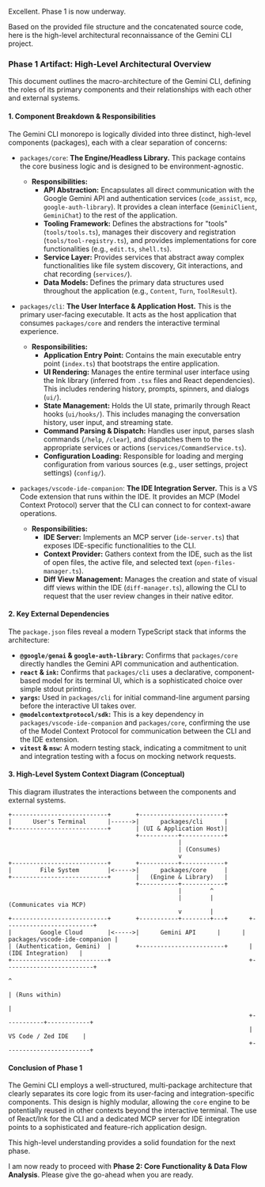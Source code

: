 Excellent. Phase 1 is now underway.

Based on the provided file structure and the concatenated source code, here is the high-level architectural reconnaissance of the Gemini CLI project.

### **Phase 1 Artifact: High-Level Architectural Overview**

This document outlines the macro-architecture of the Gemini CLI, defining the roles of its primary components and their relationships with each other and external systems.

#### **1. Component Breakdown & Responsibilities**

The Gemini CLI monorepo is logically divided into three distinct, high-level components (packages), each with a clear separation of concerns:

*   `packages/core`: **The Engine/Headless Library.** This package contains the core business logic and is designed to be environment-agnostic.
    *   **Responsibilities:**
        *   **API Abstraction:** Encapsulates all direct communication with the Google Gemini API and authentication services (`code_assist`, `mcp`, `google-auth-library`). It provides a clean interface (`GeminiClient`, `GeminiChat`) to the rest of the application.
        *   **Tooling Framework:** Defines the abstractions for "tools" (`tools/tools.ts`), manages their discovery and registration (`tools/tool-registry.ts`), and provides implementations for core functionalities (e.g., `edit.ts`, `shell.ts`).
        *   **Service Layer:** Provides services that abstract away complex functionalities like file system discovery, Git interactions, and chat recording (`services/`).
        *   **Data Models:** Defines the primary data structures used throughout the application (e.g., `Content`, `Turn`, `ToolResult`).

*   `packages/cli`: **The User Interface & Application Host.** This is the primary user-facing executable. It acts as the host application that consumes `packages/core` and renders the interactive terminal experience.
    *   **Responsibilities:**
        *   **Application Entry Point:** Contains the main executable entry point (`index.ts`) that bootstraps the entire application.
        *   **UI Rendering:** Manages the entire terminal user interface using the Ink library (inferred from `.tsx` files and React dependencies). This includes rendering history, prompts, spinners, and dialogs (`ui/`).
        *   **State Management:** Holds the UI state, primarily through React hooks (`ui/hooks/`). This includes managing the conversation history, user input, and streaming state.
        *   **Command Parsing & Dispatch:** Handles user input, parses slash commands (`/help`, `/clear`), and dispatches them to the appropriate services or actions (`services/CommandService.ts`).
        *   **Configuration Loading:** Responsible for loading and merging configuration from various sources (e.g., user settings, project settings) (`config/`).

*   `packages/vscode-ide-companion`: **The IDE Integration Server.** This is a VS Code extension that runs within the IDE. It provides an MCP (Model Context Protocol) server that the CLI can connect to for context-aware operations.
    *   **Responsibilities:**
        *   **IDE Server:** Implements an MCP server (`ide-server.ts`) that exposes IDE-specific functionalities to the CLI.
        *   **Context Provider:** Gathers context from the IDE, such as the list of open files, the active file, and selected text (`open-files-manager.ts`).
        *   **Diff View Management:** Manages the creation and state of visual diff views within the IDE (`diff-manager.ts`), allowing the CLI to request that the user review changes in their native editor.

#### **2. Key External Dependencies**

The `package.json` files reveal a modern TypeScript stack that informs the architecture:

*   **`@google/genai` & `google-auth-library`:** Confirms that `packages/core` directly handles the Gemini API communication and authentication.
*   **`react` & `ink`:** Confirms that `packages/cli` uses a declarative, component-based model for its terminal UI, which is a sophisticated choice over simple stdout printing.
*   **`yargs`:** Used in `packages/cli` for initial command-line argument parsing before the interactive UI takes over.
*   **`@modelcontextprotocol/sdk`:** This is a key dependency in `packages/vscode-ide-companion` and `packages/core`, confirming the use of the Model Context Protocol for communication between the CLI and the IDE extension.
*   **`vitest` & `msw`:** A modern testing stack, indicating a commitment to unit and integration testing with a focus on mocking network requests.

#### **3. High-Level System Context Diagram (Conceptual)**

This diagram illustrates the interactions between the components and external systems.

```
+---------------------------+       +------------------------+
|      User's Terminal      |------>|      packages/cli      |
+---------------------------+       | (UI & Application Host)|
                                    +-----------+------------+
                                                |
                                                | (Consumes)
                                                v
+---------------------------+       +-----------+------------+
|        File System        |<----->|      packages/core     |
+---------------------------+       |   (Engine & Library)   |
                                    +-----------+------------+
                                                |        ^
                                                |        | (Communicates via MCP)
                                                v        |
+---------------------------+       +-----------+--------+---+      +-------------------------+
|        Google Cloud       |<----->|      Gemini API      |      | packages/vscode-ide-companion |
| (Authentication, Gemini)  |       +------------------------+      |   (IDE Integration)   |
+---------------------------+                                       +-------------------------+
                                                                                ^
                                                                                | (Runs within)
                                                                                |
                                                                    +-----------+------------+
                                                                    |   VS Code / Zed IDE    |
                                                                    +------------------------+
```

#### **Conclusion of Phase 1**

The Gemini CLI employs a well-structured, multi-package architecture that clearly separates its core logic from its user-facing and integration-specific components. This design is highly modular, allowing the `core` engine to be potentially reused in other contexts beyond the interactive terminal. The use of React/Ink for the CLI and a dedicated MCP server for IDE integration points to a sophisticated and feature-rich application design.

This high-level understanding provides a solid foundation for the next phase.

I am now ready to proceed with **Phase 2: Core Functionality & Data Flow Analysis**. Please give the go-ahead when you are ready.

